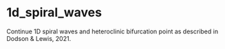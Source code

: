 # 1d_spiral_waves
Continue 1D spiral waves and heteroclinic bifurcation point as described in Dodson &amp; Lewis, 2021.
